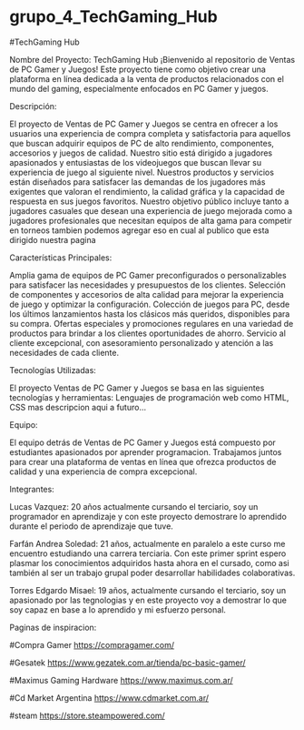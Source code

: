# grupo_4_TechGaming_Hub

#TechGaming Hub

Nombre del Proyecto: TechGaming Hub
¡Bienvenido al repositorio de Ventas de PC Gamer y Juegos! Este proyecto tiene como objetivo crear una plataforma en línea dedicada a la venta de productos relacionados con el mundo del gaming, especialmente enfocados en PC Gamer y juegos.



Descripción:

El proyecto de Ventas de PC Gamer y Juegos se centra en ofrecer a los usuarios una experiencia de compra completa y satisfactoria para aquellos que buscan adquirir equipos de PC de alto rendimiento, componentes, accesorios y juegos de calidad.
Nuestro sitio está dirigido a jugadores apasionados y entusiastas de los videojuegos que buscan llevar su experiencia de juego al siguiente nivel. Nuestros productos y servicios 
están diseñados para satisfacer las demandas de los jugadores más exigentes que valoran el rendimiento, la calidad gráfica y la capacidad de respuesta en sus juegos favoritos. 
Nuestro objetivo público incluye tanto a jugadores casuales que desean una experiencia de juego mejorada como a jugadores profesionales que necesitan equipos de alta gama para 
competir en torneos tambien podemos agregar eso en cual al publico que esta dirigido nuestra pagina



Características Principales:

Amplia gama de equipos de PC Gamer preconfigurados o personalizables para satisfacer las necesidades y presupuestos de los clientes.
Selección de componentes y accesorios de alta calidad para mejorar la experiencia de juego y optimizar la configuración.
Colección de juegos para PC, desde los últimos lanzamientos hasta los clásicos más queridos, disponibles para su compra.
Ofertas especiales y promociones regulares en una variedad de productos para brindar a los clientes oportunidades de ahorro.
Servicio al cliente excepcional, con asesoramiento personalizado y atención a las necesidades de cada cliente.



Tecnologías Utilizadas:

El proyecto Ventas de PC Gamer y Juegos se basa en las siguientes tecnologías y herramientas:
Lenguajes de programación web como HTML, CSS
mas descripcion aqui a futuro...



Equipo:

El equipo detrás de Ventas de PC Gamer y Juegos está compuesto por estudiantes apasionados por aprender programacion. Trabajamos juntos para crear una plataforma de ventas en línea que ofrezca productos de calidad y una experiencia de compra excepcional.



Integrantes:

Lucas Vazquez: 20 años actualmente cursando el terciario, soy un programador en aprendizaje y con este proyecto demostrare lo aprendido durante el periodo de aprendizaje
que tuve.

Farfán Andrea Soledad: 21 años, actualmente en paralelo a este curso me encuentro estudiando una carrera terciaria. Con este primer sprint espero plasmar los conocimientos 
adquiridos hasta ahora en el cursado, como asi también al ser un trabajo grupal poder desarrollar habilidades colaborativas.

Torres Edgardo Misael: 19 años, actualmente cursando el terciario, soy un apasionado por las tegnologias y en este proyecto voy a demostrar lo que soy capaz en base a lo
aprendido y mi esfuerzo personal.



Paginas de inspiracion:

#Compra Gamer
https://compragamer.com/

#Gesatek
https://www.gezatek.com.ar/tienda/pc-basic-gamer/

#Maximus Gaming Hardware
https://www.maximus.com.ar/

#Cd Market Argentina
https://www.cdmarket.com.ar/

#steam
https://store.steampowered.com/

